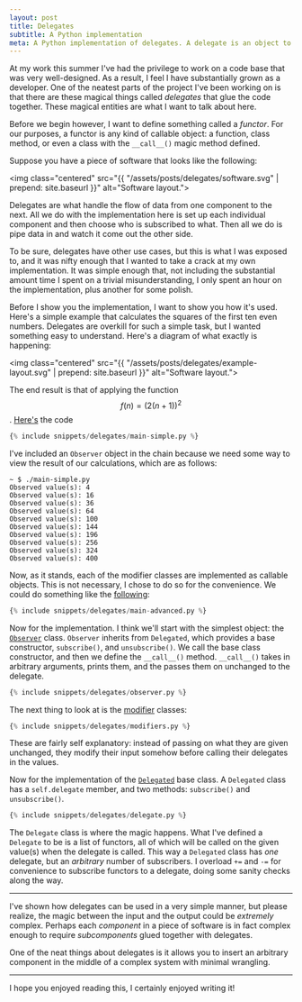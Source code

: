 ```yaml
---
layout: post
title: Delegates
subtitle: A Python implementation
meta: A Python implementation of delegates. A delegate is an object to which a task is delegated. The purpose of delegation is to decouple code and add flexibility.
---
```


At my work this summer I've had the privilege to work on a code base that was very well-designed. As a result, I feel I have substantially grown as a developer. One of the neatest parts of the project I've been working on is that there are these magical things called *delegates* that glue the code together. These magical entities are what I want to talk about here.

Before we begin however, I want to define something called a *functor*. For our purposes, a functor is any kind of callable object: a function, class method, or even a class with the `__call__()` magic method defined.

Suppose you have a piece of software that looks like the following:

<img class="centered" src="{{ "/assets/posts/delegates/software.svg" | prepend: site.baseurl }}" alt="Software layout.">

Delegates are what handle the flow of data from one component to the next. All we do with the implementation here is set up each individual component and then choose who is subscribed to what. Then all we do is pipe data in and watch it come out the other side.

To be sure, delegates have other use cases, but this is what I was exposed to, and it was nifty enough that I wanted to take a crack at my own implementation. It was simple enough that, not including the substantial amount time I spent on a trivial misunderstanding, I only spent an hour on the implementation, plus another for some polish.

Before I show you the implementation, I want to show you how it's used. Here's a simple example that calculates the squares of the first ten even numbers. Delegates are overkill for such a simple task, but I wanted something easy to understand. Here's a diagram of what exactly is happening:

<img class="centered" src="{{ "/assets/posts/delegates/example-layout.svg" | prepend: site.baseurl }}" alt="Software layout.">

The end result is that of applying the function $$\displaystyle f(n) = \left(2(n + 1)\right)^2$$. [Here's](https://github.com/Notgnoshi/notgnoshi.github.io/blob/master/_includes/snippets/delegates/main-simple.py) the code

```python
{% include snippets/delegates/main-simple.py %}
```

I've included an `Observer` object in the chain because we need some way to view the result of our calculations, which are as follows:

```
~ $ ./main-simple.py
Observed value(s): 4
Observed value(s): 16
Observed value(s): 36
Observed value(s): 64
Observed value(s): 100
Observed value(s): 144
Observed value(s): 196
Observed value(s): 256
Observed value(s): 324
Observed value(s): 400
```

Now, as it stands, each of the modifier classes are implemented as callable objects. This is not necessary, I chose to do so for the convenience. We could do something like the [following](https://github.com/Notgnoshi/notgnoshi.github.io/blob/master/_includes/snippets/delegates/main-advanced.py):

```python
{% include snippets/delegates/main-advanced.py %}
```

Now for the implementation. I think we'll start with the simplest object: the [`Observer`](https://github.com/Notgnoshi/notgnoshi.github.io/blob/master/_includes/snippets/delegates/observer.py) class. `Observer` inherits from `Delegated`, which provides a base constructor, `subscribe()`, and `unsubscribe()`. We call the base class constructor, and then we define the `__call__()` method. `__call__()` takes in arbitrary arguments, prints them, and the passes them on unchanged to the delegate.

```python
{% include snippets/delegates/observer.py %}
```

The next thing to look at is the [modifier](https://github.com/Notgnoshi/notgnoshi.github.io/blob/master/_includes/snippets/delegates/modifiers.py) classes:

```python
{% include snippets/delegates/modifiers.py %}
```

These are fairly self explanatory: instead of passing on what they are given unchanged, they modify their input somehow before calling their delegates in the values.

Now for the implementation of the [`Delegated`](https://github.com/Notgnoshi/notgnoshi.github.io/blob/master/_includes/snippets/delegates/delegate.py) base class. A `Delegated` class has a `self.delegate` member, and two methods: `subscribe()` and `unsubscribe()`.

```python
{% include snippets/delegates/delegate.py %}
```

The `Delegate` class is where the magic happens. What I've defined a `Delegate` to be is a list of functors, all of which will be called on the given value(s) when the delegate is called. This way a `Delegated` class has *one* delegate, but an *arbitrary* number of subscribers. I overload `+=` and `-=` for convenience to subscribe functors to a delegate, doing some sanity checks along the way.

---

I've shown how delegates can be used in a very simple manner, but please realize, the magic between the input and the output could be *extremely* complex. Perhaps each *component* in a piece of software is in fact complex enough to require *subcomponents* glued together with delegates.

One of the neat things about delegates is it allows you to insert an arbitrary component in the middle of a complex system with minimal wrangling.

---

I hope you enjoyed reading this, I certainly enjoyed writing it!
